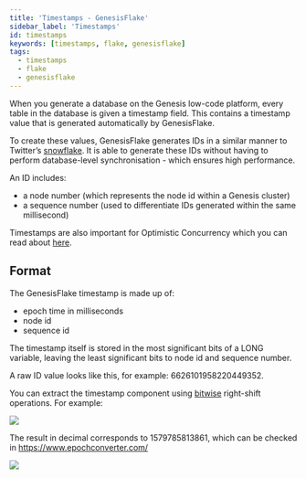 ```yaml
---
title: 'Timestamps - GenesisFlake'
sidebar_label: 'Timestamps'
id: timestamps
keywords: [timestamps, flake, genesisflake]
tags:
  - timestamps
  - flake
  - genesisflake
---
```


When you generate a database on the Genesis low-code platform, every table in the database is given a timestamp field. This contains a timestamp value that is generated automatically by GenesisFlake.

To create these values, GenesisFlake generates IDs in a similar manner to Twitter’s [snowflake](https://developer.twitter.com/en/docs/basics/twitter-ids). It is able to generate these IDs without having to perform database-level synchronisation - which ensures high performance. 

An ID includes:

- a node number (which represents the node id within a Genesis cluster)
- a sequence number (used to differentiate IDs generated within the same millisecond)

Timestamps are also important for Optimistic Concurrency which you can read about [here](../../database-concepts/optimistic-concurrency).

## Format
The GenesisFlake timestamp is made up of: 

- epoch time in milliseconds
- node id
- sequence id 

The timestamp itself is stored in the most significant bits of a LONG variable, leaving the least significant bits to node id and sequence number. 

A raw ID value looks like this, for example: 6626101958220449352.

You can extract the timestamp component using [bitwise](https://miniwebtool.com/bitwise-calculator/bit-shift/) right-shift operations. For example:

![](/img/bitwise.png)

The result in decimal corresponds to 1579785813861, which can be checked in https://www.epochconverter.com/

![](/img/epoch.png)


